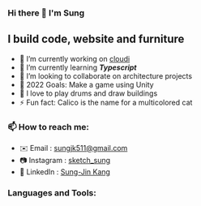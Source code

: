 ### Hi there 👋 I'm Sung

## I build code, website and furniture
- 🔭 I’m currently working on [cloudi][website]
- 🌱 I’m currently learning ***Typescript***
- 👯 I’m looking to collaborate on architecture projects
- 💬 2022 Goals: Make a game using Unity
- 🥁 I love to play drums and draw buildings 
- ⚡ Fun fact: Calico is the name for a multicolored cat

### 📫 How to reach me:
- ✉️ Email : sungjk511@gmail.com
- 📷 Instagram : [sketch_sung][instagram]
- 👥 LinkedIn : [Sung-Jin Kang][linkedin]

### Languages and Tools:








[website]: https://cloudi.shop/
[instagram]: https://www.instagram.com/sketch_sung/
[linkedin]: https://www.linkedin.com/in/sung-jin-kang-480987225/


